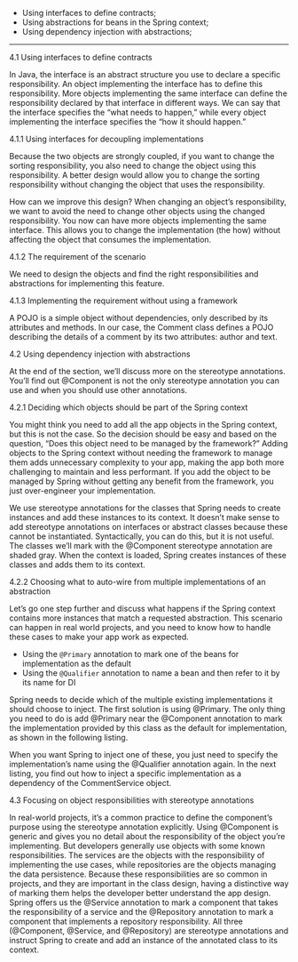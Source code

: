  - Using interfaces to define contracts;
 - Using abstractions for beans in the Spring context;
 - Using dependency injection with abstractions;

---

4.1 Using interfaces to define contracts

In Java, the interface is an abstract structure you use to declare a specific responsibility. An object implementing the interface has to define this responsibility. More objects implementing the same interface can define the responsibility declared by that interface in different ways. We can say that the interface specifies the “what needs to happen,” while every object implementing the interface specifies the “how it should happen.”

4.1.1 Using interfaces for decoupling implementations

Because the two objects are strongly coupled, if you want to change the sorting responsibility, you also need to change the object using this responsibility. A better design would allow you to change the sorting responsibility without changing the object that uses the responsibility.

How can we improve this design? When changing an object’s responsibility, we want to avoid the need to change other objects using the changed responsibility. 
You now can have more objects implementing the same interface. This allows you to change the implementation (the how) without affecting the object that consumes the implementation.

4.1.2 The requirement of the scenario

We need to design the objects and find the right responsibilities and abstractions for implementing this feature.

4.1.3 Implementing the requirement without using a framework

A POJO is a simple object without dependencies, only described by its attributes and methods. In our case, the Comment class defines a POJO describing the details of a comment by its two attributes: author and text.

4.2 Using dependency injection with abstractions

At the end of the section, we’ll discuss more on the stereotype annotations. You’ll find out @Component is not the only stereotype annotation you can use and when you should use other annotations.

4.2.1 Deciding which objects should be part of the Spring context

You might think you need to add all the app objects in the Spring context, but this is not the case. So the decision should be easy and based on the question, “Does this object need to be managed by the framework?”
Adding objects to the Spring context without needing the framework to manage them adds unnecessary complexity to your app, making the app both more challenging to maintain and less performant. If you add the object to be managed by Spring without getting any benefit from the framework, you just over-engineer your implementation.

We use stereotype annotations for the classes that Spring needs to create instances and add these instances to its context. It doesn’t make sense to add stereotype annotations on interfaces or abstract classes because these cannot be instantiated. Syntactically, you can do this, but it is not useful. The classes we’ll mark with the @Component stereotype annotation are shaded gray. When the context is loaded, Spring creates instances of these classes and adds them to its context.

4.2.2 Choosing what to auto-wire from multiple implementations of an abstraction

Let’s go one step further and discuss what happens if the Spring context contains
more instances that match a requested abstraction. This scenario can happen in real world projects, and you need to know how to handle these cases to make your app work as expected.
- Using the `@Primary` annotation to mark one of the beans for implementation as the default
- Using the `@Qualifier` annotation to name a bean and then refer to it by its name for DI

Spring needs to decide which of the multiple existing implementations it should choose to inject. The first solution is using @Primary. The only thing you need to do is add @Primary near the @Component annotation to mark the implementation provided by this class as the default for implementation, as shown in the following listing.

When you want Spring to inject one of these, you just need to specify the implementation’s name using the @Qualifier annotation again. In the next listing, you find out how to inject a specific implementation as a dependency of the CommentService object.

4.3 Focusing on object responsibilities with stereotype annotations

In real-world projects, it’s a common practice to define the component’s purpose
using the stereotype annotation explicitly. Using @Component is generic and gives you no detail about the responsibility of the object you’re implementing. But developers generally use objects with some known responsibilities.
The services are the objects with the responsibility of implementing the use cases, while repositories are the objects managing the data persistence. Because these responsibilities are so common in projects, and they are important in the class design, having a distinctive way of marking them helps the developer better understand the app design.
Spring offers us the @Service annotation to mark a component that takes the
responsibility of a service and the @Repository annotation to mark a component that implements a repository responsibility. All three (@Component, @Service, and @Repository) are stereotype annotations and instruct Spring to create and add an instance of the annotated class to its context.